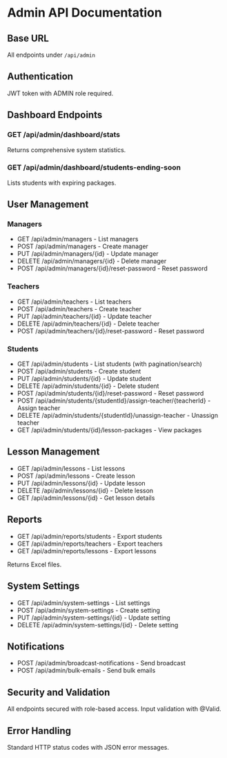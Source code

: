 # Admin API Documentation

## Base URL
All endpoints under `/api/admin`

## Authentication
JWT token with ADMIN role required.

## Dashboard Endpoints

### GET /api/admin/dashboard/stats
Returns comprehensive system statistics.

### GET /api/admin/dashboard/students-ending-soon
Lists students with expiring packages.

## User Management

### Managers
- GET /api/admin/managers - List managers
- POST /api/admin/managers - Create manager
- PUT /api/admin/managers/{id} - Update manager
- DELETE /api/admin/managers/{id} - Delete manager
- POST /api/admin/managers/{id}/reset-password - Reset password

### Teachers
- GET /api/admin/teachers - List teachers
- POST /api/admin/teachers - Create teacher
- PUT /api/admin/teachers/{id} - Update teacher
- DELETE /api/admin/teachers/{id} - Delete teacher
- POST /api/admin/teachers/{id}/reset-password - Reset password

### Students
- GET /api/admin/students - List students (with pagination/search)
- POST /api/admin/students - Create student
- PUT /api/admin/students/{id} - Update student
- DELETE /api/admin/students/{id} - Delete student
- POST /api/admin/students/{id}/reset-password - Reset password
- POST /api/admin/students/{studentId}/assign-teacher/{teacherId} - Assign teacher
- DELETE /api/admin/students/{studentId}/unassign-teacher - Unassign teacher
- GET /api/admin/students/{id}/lesson-packages - View packages

## Lesson Management

- GET /api/admin/lessons - List lessons
- POST /api/admin/lessons - Create lesson
- PUT /api/admin/lessons/{id} - Update lesson
- DELETE /api/admin/lessons/{id} - Delete lesson
- GET /api/admin/lessons/{id} - Get lesson details

## Reports

- GET /api/admin/reports/students - Export students
- GET /api/admin/reports/teachers - Export teachers
- GET /api/admin/reports/lessons - Export lessons

Returns Excel files.

## System Settings

- GET /api/admin/system-settings - List settings
- POST /api/admin/system-settings - Create setting
- PUT /api/admin/system-settings/{id} - Update setting
- DELETE /api/admin/system-settings/{id} - Delete setting

## Notifications

- POST /api/admin/broadcast-notifications - Send broadcast
- POST /api/admin/bulk-emails - Send bulk emails

## Security and Validation
All endpoints secured with role-based access. Input validation with @Valid.

## Error Handling
Standard HTTP status codes with JSON error messages.